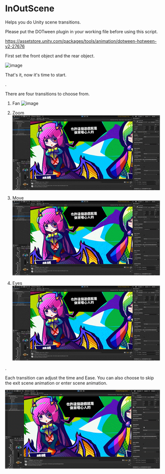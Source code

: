 # InOutScene
Helps you do Unity scene transitions.

Please put the DOTween plugin in your working file before using this script.

https://assetstore.unity.com/packages/tools/animation/dotween-hotween-v2-27676

First set the front object and the rear object.

![image](https://github.com/asd414831/InOutScene/blob/main/_First.gif)

That's it, now it's time to start.

.

There are four transitions to choose from.

1. Fan
![image](https://github.com/asd414831/InOutScene/blob/main/_Fan.gif)

2. Zoom
![image](https://github.com/asd414831/InOutScene/blob/main/_Zoom.gif)

3. Move
![image](https://github.com/asd414831/InOutScene/blob/main/_Move.gif)

4. Eyes
![image](https://github.com/asd414831/InOutScene/blob/main/_Eyes.gif)

.

Each transition can adjust the time and Ease.
You can also choose to skip the exit scene animation or enter scene animation.

![image](https://github.com/asd414831/InOutScene/blob/main/_Skip_In_or_Out.gif)

